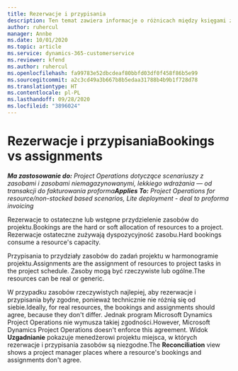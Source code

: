 ```yaml
---
title: Rezerwacje i przypisania
description: Ten temat zawiera informacje o różnicach między księgami zasobów a przydziałami zasobów.
author: ruhercul
manager: Annbe
ms.date: 10/01/2020
ms.topic: article
ms.service: dynamics-365-customerservice
ms.reviewer: kfend
ms.author: ruhercul
ms.openlocfilehash: fa99783e52dbcdeaf80bbfd03df0f458f86b5e99
ms.sourcegitcommit: a2c3cd49a3b667b8b5edaa31788b4b9b1f728d78
ms.translationtype: HT
ms.contentlocale: pl-PL
ms.lasthandoff: 09/28/2020
ms.locfileid: "3896024"
---
```

# <a name="bookings-vs-assignments"></a><span data-ttu-id="6db79-103">Rezerwacje i przypisania</span><span class="sxs-lookup"><span data-stu-id="6db79-103">Bookings vs assignments</span></span>

<span data-ttu-id="6db79-104">_**Ma zastosowanie do:** Project Operations dotyczące scenariuszy z zasobami i zasobami niemagazynowanymi, lekkiego wdrażania — od transakcji do fakturowania proforma_</span><span class="sxs-lookup"><span data-stu-id="6db79-104">_**Applies To:** Project Operations for resource/non-stocked based scenarios, Lite deployment - deal to proforma invoicing_</span></span>

<span data-ttu-id="6db79-105">Rezerwacje to ostateczne lub wstępne przydzielenie zasobów do projektu.</span><span class="sxs-lookup"><span data-stu-id="6db79-105">Bookings are the hard or soft allocation of resources to a project.</span></span> <span data-ttu-id="6db79-106">Rezerwacje ostateczne zużywają dyspozycyjność zasobu.</span><span class="sxs-lookup"><span data-stu-id="6db79-106">Hard bookings consume a resource's capacity.</span></span> 

<span data-ttu-id="6db79-107">Przypisania to przydziały zasobów do zadań projektu w harmonogramie projektu.</span><span class="sxs-lookup"><span data-stu-id="6db79-107">Assignments are the assignment of resources to project tasks in the project schedule.</span></span> <span data-ttu-id="6db79-108">Zasoby mogą być rzeczywiste lub ogólne.</span><span class="sxs-lookup"><span data-stu-id="6db79-108">The resources can be real or generic.</span></span> 

<span data-ttu-id="6db79-109">W przypadku zasobów rzeczywistych najlepiej, aby rezerwacje i przypisania były zgodne, ponieważ technicznie nie różnią się od siebie.</span><span class="sxs-lookup"><span data-stu-id="6db79-109">Ideally, for real resources, the bookings and assignments should agree, because they don't differ.</span></span> <span data-ttu-id="6db79-110">Jednak program Microsoft Dynamics Project Operations nie wymusza takiej zgodności.</span><span class="sxs-lookup"><span data-stu-id="6db79-110">However, Microsoft Dynamics Project Operations doesn't enforce this agreement.</span></span> <span data-ttu-id="6db79-111">Widok **Uzgadnianie** pokazuje menedżerowi projektu miejsca, w których rezerwacje i przypisania zasobów są niezgodne.</span><span class="sxs-lookup"><span data-stu-id="6db79-111">The **Reconciliation** view shows a project manager places where a resource's bookings and assignments don't agree.</span></span>
